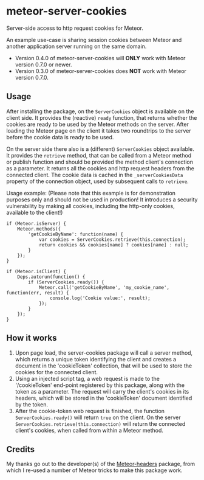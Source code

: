 meteor-server-cookies
=====================

Server-side access to http request cookies for Meteor.

An example use-case is sharing session cookies between Meteor and another application server running on the same domain.

* Version 0.4.0 of meteor-server-cookies will __ONLY__ work with Meteor version 0.7.0 or newer.
* Version 0.3.0 of meteor-server-cookies does __NOT__ work with Meteor version 0.7.0.


Usage
-----

After installing the package, on the `ServerCookies` object is available on the client side. It provides the (reactive) `ready` function, that returns whether the cookies are ready to be used by the Meteor methods on the server. After loading the Meteor page on the client it takes two roundtrips to the server before the cookie data is ready to be used.

On the server side there also is a (different) `ServerCookies` object available. It provides the `retrieve` method, that can be called from a Meteor method or publish function and should be provided the method client's connection as a parameter. It returns all the cookies and http request headers from the connected client. The cookie data is cached in the `_serverCookiesData` property of the connection object, used by subsequent calls to `retrieve`.

Usage example: (Please note that this example is for demonstration purposes only and should not be used in production! It introduces a security vulnerability by making all cookies, including the http-only cookies, available to the client!)

```
if (Meteor.isServer) {
    Meteor.methods({
        'getCookieByName': function(name) {
            var cookies = ServerCookies.retrieve(this.connection);
            return cookies && cookies[name] ? cookies[name] : null;
        }
    });
}

if (Meteor.isClient) {
    Deps.autorun(function() {
        if (ServerCookies.ready()) {
            Meteor.call('getCookieByName', 'my_cookie_name', function(err, result) {
                console.log('Cookie value:', result);
            });
        }
    });
}
```


How it works
------------

1. Upon page load, the server-cookies package will call a server method, which returns a unique token identifying the client and creates a document in the 'cookieToken' collection, that will be used to store the cookies for the connected client.
2. Using an injected script tag, a web request is made to the '/cookieToken' end-point registered by this package, along with the token as a parameter. The request will carry the client's cookies in its headers, which will be stored in the 'cookieToken' document identified by the token.
3. After the cookie-token web request is finished, the function `ServerCookies.ready()` will return `true` on the client. On the server `ServerCookies.retrieve(this.connection)` will return the connected client's cookies, when called from within a Meteor method.


Credits
-------

My thanks go out to the developer(s) of the [Meteor-headers](https://github.com/gadicohen/meteor-headers) package, from which I re-used a number of Meteor tricks to make this package work.


